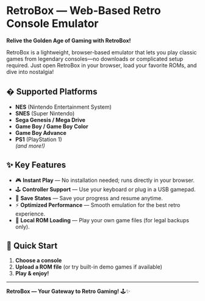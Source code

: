 # RetroBox — Web-Based Retro Console Emulator  

**Relive the Golden Age of Gaming with RetroBox!**  

RetroBox is a lightweight, browser-based emulator that lets you play classic games from legendary consoles—no downloads or complicated setup required. Just open RetroBox in your browser, load your favorite ROMs, and dive into nostalgia!  

## � **Supported Platforms**  
- **NES** (Nintendo Entertainment System)  
- **SNES** (Super Nintendo)  
- **Sega Genesis / Mega Drive**  
- **Game Boy / Game Boy Color**  
- **Game Boy Advance**  
- **PS1** (PlayStation 1)  
*(and more!)*  

## ✨ **Key Features**  
- 🎮 **Instant Play** — No installation needed; runs directly in your browser.  
- 🕹 **Controller Support** — Use your keyboard or plug in a USB gamepad.  
- 💾 **Save States** — Save your progress and resume anytime.  
- ⚡ **Optimized Performance** — Smooth emulation for the best retro experience.  
- 📁 **Local ROM Loading** — Play your own game files (for legal backups only).  

## 🚀 **Quick Start**  
1. **Choose a console**  
2. **Upload a ROM file** (or try built-in demo games if available)  
3. **Play & enjoy!**  
---  
**RetroBox — Your Gateway to Retro Gaming!** 🕹✨
